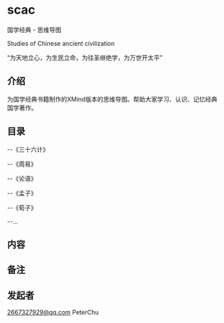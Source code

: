 # scac
国学经典 - 思维导图 

Studies of Chinese ancient civilization


 “为天地立心，为生民立命，为往圣继绝学，为万世开太平”




## 介绍

为国学经典书籍制作的XMind版本的思维导图。帮助大家学习、认识、记忆经典国学著作。


## 目录
  --《三十六计》
  
  --《周易》
  
  --《论语》
  
  --《孟子》
  
  --《荀子》
  
  --...
  





## 内容



## 备注



## 发起者
  2667327929@qq.com
  PeterChu
